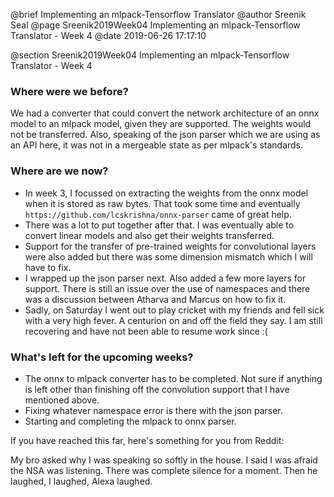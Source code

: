 @brief Implementing an mlpack-Tensorflow Translator
@author Sreenik Seal
@page Sreenik2019Week04 Implementing an mlpack-Tensorflow Translator - Week 4
@date 2019-06-26 17:17:10

@section Sreenik2019Week04 Implementing an mlpack-Tensorflow Translator - Week 4

### Where were we before?
We had a converter that could convert the network architecture of an onnx model to an mlpack model, given they are supported. The weights would not be transferred. Also, speaking of the json parser which we are using as an API here, it was not in a mergeable state as per mlpack's standards.
### Where are we now?
- In week 3, I focussed on extracting the weights from the onnx model when it is stored as raw bytes. That took some time and eventually `https://github.com/lcskrishna/onnx-parser` came of great help.
- There was a lot to put together after that. I was eventually able to convert linear models and also get their weights transferred.
- Support for the transfer of pre-trained weights for convolutional layers were also added but there was some dimension mismatch which I will have to fix.
- I wrapped up the json parser next. Also added a few more layers for support. There is still an issue over the use of namespaces and there was a discussion between Atharva and Marcus on how to fix it.
- Sadly, on Saturday I went out to play cricket with my friends and fell sick with a very high fever. A centurion on and off the field they say. I am still recovering and have not been able to resume work since :(
### What's left for the upcoming weeks?
- The onnx to mlpack converter has to be completed. Not sure if anything is left other than finishing off the convolution support that I have mentioned above.
- Fixing whatever namespace error is there with the json parser.
- Starting and completing the mlpack to onnx parser.

If you have reached this far, here's something for you from Reddit:

My bro asked why I was speaking so softly in the house. I said I was afraid the NSA was listening. There was complete silence for a moment. Then he laughed, I laughed, Alexa laughed.
